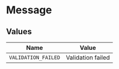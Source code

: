 # Message


## Values

| Name                | Value               |
| ------------------- | ------------------- |
| `VALIDATION_FAILED` | Validation failed   |